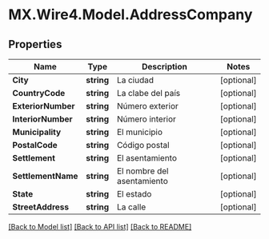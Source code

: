 # MX.Wire4.Model.AddressCompany
## Properties

Name | Type | Description | Notes
------------ | ------------- | ------------- | -------------
**City** | **string** | La ciudad | [optional] 
**CountryCode** | **string** | La clabe del país | [optional] 
**ExteriorNumber** | **string** | Número exterior | [optional] 
**InteriorNumber** | **string** | Número interior | [optional] 
**Municipality** | **string** | El municipio | [optional] 
**PostalCode** | **string** | Código postal | [optional] 
**Settlement** | **string** | El asentamiento | [optional] 
**SettlementName** | **string** | El nombre del asentamiento | [optional] 
**State** | **string** | El estado | [optional] 
**StreetAddress** | **string** | La calle | [optional] 

[[Back to Model list]](../README.md#documentation-for-models) [[Back to API list]](../README.md#documentation-for-api-endpoints) [[Back to README]](../README.md)

